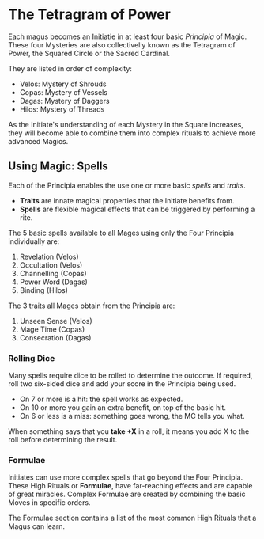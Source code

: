 # The Tetragram of Power

Each magus becomes an Initiatie in at least four basic _Principia_ of Magic. 
These four Mysteries are also collectivelly known as the Tetragram of Power, the Squared Circle or the Sacred Cardinal.

They are listed in order of complexity:

* Velos: Mystery of Shrouds
* Copas: Mystery of Vessels
* Dagas: Mystery of Daggers
* Hilos: Mystery of Threads 

As the Initiate's understanding of each Mystery in the Square increases, they will become able to combine them into complex rituals to achieve more advanced Magics.


## Using Magic: Spells

Each of the Principia enables the use one or more basic _spells_ and _traits_. 

* __Traits__ are innate magical properties that the Initiate benefits from.
* __Spells__ are flexible magical effects that can be triggered by performing a rite. 

The 5 basic spells available to all Mages using only the Four Principia individually are:

1. Revelation (Velos)
1. Occultation (Velos)
1. Channelling (Copas)
1. Power Word (Dagas)
1. Binding (Hilos)

The 3 traits all Mages obtain from the Principia are:

1. Unseen Sense (Velos)
1. Mage Time (Copas)
1. Consecration (Dagas)


### Rolling Dice

Many spells require dice to be rolled to determine the outcome.
If required, roll two six-sided dice and add your score in the Principia being used.

* On 7 or more is a hit: the spell works as expected. 
* On 10 or more you gain an extra benefit, on top of the basic hit.
* On 6 or less is a miss: something goes wrong, the MC tells you what.

When something says that you __take +X__ in a roll, it means you add X to the roll before determining the result.


### Formulae

Initiates can use more complex spells that go beyond the Four Principia. 
These High Rituals or __Formulae__, have far-reaching effects and are capable of great miracles. 
Complex Formulae are created by combining the basic Moves in specific orders. 

The Formulae section contains a list of the most common High Rituals that a Magus can learn. 
